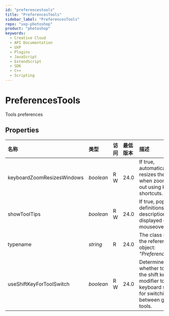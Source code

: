 ```yaml
---
id: "preferencestools"
title: "PreferencesTools"
sidebar_label: "PreferencesTools"
repo: "uxp-photoshop"
product: "photoshop"
keywords:
  - Creative Cloud
  - API Documentation
  - UXP
  - Plugins
  - JavaScript
  - ExtendScript
  - SDK
  - C++
  - Scripting
---
```


# PreferencesTools

Tools preferences

## Properties

| 名称 | 类型 | 访问 | 最低版本 | 描述 |
| :------ | :------ | :------ | :------ | :------ |
| keyboardZoomResizesWindows | *boolean* | R W | 24.0 | If true, automatically resizes the window when zooming in or out using keyboard shortcuts. |
| showToolTips | *boolean* | R W | 24.0 | If true, pop-up definitions or descriptions are displayed on mouseover. |
| typename | *string* | R | 24.0 | The class name of the referenced object: *&quot;PreferencesTools&quot;*. |
| useShiftKeyForToolSwitch | *boolean* | R W | 24.0 | Determines whether to enable the shift key as a modifier to the keyboard shortcut for switching between grouped tools. |

